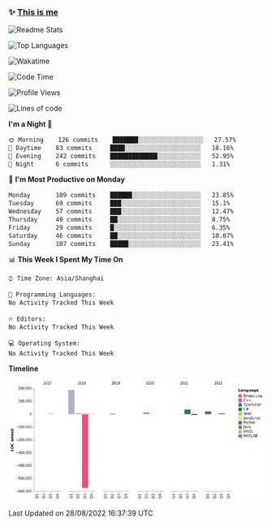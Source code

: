 <!--

**icyzeroice/icyzeroice** is a ✨ _special_ ✨ repository because its `README.md` (this file) appears on your GitHub profile.

Here are some ideas to get you started:

- 🔭 I’m currently working on ...
- 🌱 I’m currently learning ...
- 👯 I’m looking to collaborate on ...
- 🤔 I’m looking for help with ...
- 💬 Ask me about ...
- 📫 How to reach me: ...
- 😄 Pronouns: ...
- ⚡ Fun fact: ...

-->

### ✨ [This is me](https://shakugan.fandom.com/wiki/Serment)

![Readme Stats](https://github-readme-stats.vercel.app/api?username=icyzeroice)

![Top Languages](https://github-readme-stats.vercel.app/api/top-langs/?username=icyzeroice&exclude_repo=scutie2015-digimon&layout=compact&langs_count=5)

![Wakatime](https://github-readme-stats.vercel.app/api/wakatime?username=icyzeroice)

<!--START_SECTION:waka-->
![Code Time](http://img.shields.io/badge/Code%20Time-906%20hrs%204%20mins-blue)

![Profile Views](http://img.shields.io/badge/Profile%20Views-0-blue)

![Lines of code](https://img.shields.io/badge/From%20Hello%20World%20I%27ve%20Written--287%20Thousand%20lines%20of%20code-blue)

**I'm a Night 🦉** 

```text
🌞 Morning    126 commits    ███████░░░░░░░░░░░░░░░░░░   27.57% 
🌆 Daytime    83 commits     ████░░░░░░░░░░░░░░░░░░░░░   18.16% 
🌃 Evening    242 commits    █████████████░░░░░░░░░░░░   52.95% 
🌙 Night      6 commits      ░░░░░░░░░░░░░░░░░░░░░░░░░   1.31%

```
📅 **I'm Most Productive on Monday** 

```text
Monday       109 commits    ██████░░░░░░░░░░░░░░░░░░░   23.85% 
Tuesday      69 commits     ███░░░░░░░░░░░░░░░░░░░░░░   15.1% 
Wednesday    57 commits     ███░░░░░░░░░░░░░░░░░░░░░░   12.47% 
Thursday     40 commits     ██░░░░░░░░░░░░░░░░░░░░░░░   8.75% 
Friday       29 commits     █░░░░░░░░░░░░░░░░░░░░░░░░   6.35% 
Saturday     46 commits     ██░░░░░░░░░░░░░░░░░░░░░░░   10.07% 
Sunday       107 commits    █████░░░░░░░░░░░░░░░░░░░░   23.41%

```


📊 **This Week I Spent My Time On** 

```text
⌚︎ Time Zone: Asia/Shanghai

💬 Programming Languages: 
No Activity Tracked This Week

🔥 Editors: 
No Activity Tracked This Week

💻 Operating System: 
No Activity Tracked This Week

```

**Timeline**

![Chart not found](https://raw.githubusercontent.com/icyzeroice/icyzeroice/main/charts/bar_graph.png) 


 Last Updated on 28/08/2022 16:37:39 UTC
<!--END_SECTION:waka-->

<!--

### Related
- https://github.com/abhisheknaiidu/awesome-github-profile-readme
- https://github.com/coderjojo/creative-profile-readme
- https://github.com/elangosundar/awesome-README-templates
- https://github.com/durgeshsamariya/awesome-github-profile-readme-templates
- https://github.com/anmol098/waka-readme-stats

-->
